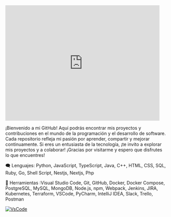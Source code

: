 
<iframe src="https://giphy.com/embed/qgQUggAC3Pfv687qPC" width="480" height="360" style="" frameBorder="0" class="giphy-embed" allowFullScreen></iframe>

<p align="left"> 
  ¡Bienvenido a mi GitHub! Aquí podrás encontrar mis proyectos y contribuciones en el mundo de la programación y el desarrollo de software. 
  Cada repositorio refleja mi pasión por aprender, compartir y mejorar continuamente. Si eres un entusiasta de la tecnología, ¡te invito a explorar mis proyectos y a colaborar! 
  ¡Gracias por visitarme y espero que disfrutes lo que encuentres!
</p>

<p align="left">
  🗨️ Lenguajes: Python, JavaScript, TypeScript, Java, C++, HTML, CSS, SQL, Ruby, Go, Shell Script, Nestjs, Nextjs, Php
</p>

<p align="left">
  💼 Herramientas :Visual Studio Code, Git, GitHub, Docker, Docker Compose, PostgreSQL, MySQL, MongoDB, Node.js, npm, Webpack, Jenkins, JIRA, Kubernetes, Terraform, VSCode, PyCharm, IntelliJ IDEA, Slack, Trello, Postman
</p>



<p align="left">
  <a href="#" title="Vs Code">
  <img src="https://img.shields.io/badge/Visual%20Studio%20Code-007ACC?logo=visualstudiocode&logoColor=fff&style=plastic" alt="VsCode"/></a>
</p>

